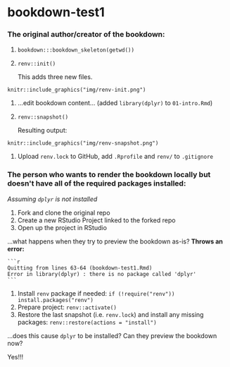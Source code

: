 # bookdown-test1

### The original author/creator of the bookdown:

1. `bookdown:::bookdown_skeleton(getwd())`
1. `renv::init()`

    This adds three new files.
  
```{r echo = FALSE}
knitr::include_graphics("img/renv-init.png")  
```
  
1. ...edit bookdown content... (added `library(dplyr)` to `01-intro.Rmd`)
1. `renv::snapshot()`

    Resulting output:
    
```{r echo = FALSE}
knitr::include_graphics("img/renv-snapshot.png")
```
    
1. Upload `renv.lock` to GitHub, add `.Rprofile` and `renv/` to `.gitignore`


### The person who wants to render the bookdown locally but doesn't have all of the required packages installed:

*Assuming `dplyr` is not installed*

1. Fork and clone the original repo
1. Create a new RStudio Project linked to the forked repo
1. Open up the project in RStudio

...what happens when they try to preview the bookdown as-is? __Throws an error:__


    ```r
    Quitting from lines 63-64 (bookdown-test1.Rmd) 
    Error in library(dplyr) : there is no package called 'dplyr'
    ```

1. Install `renv` package if needed: `if (!require("renv")) install.packages("renv")`
1. Prepare project: `renv::activate()`
1. Restore the last snapshot (i.e. `renv.lock`) and install any missing packages: `renv::restore(actions = "install")`

...does this cause `dplyr` to be installed? Can they preview the bookdown now?

Yes!!!




